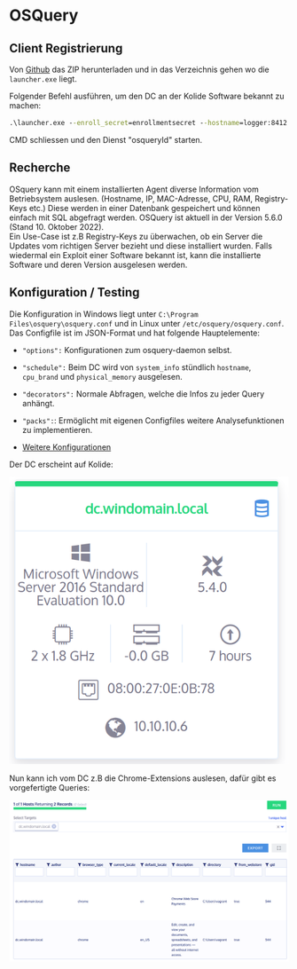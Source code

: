 # OSQuery

## Client Registrierung

Von [Github](https://github.com/kolide/launcher/releases/download/v0.12.1/windows-binaries.zip) das ZIP herunterladen und in das Verzeichnis gehen wo die ```launcher.exe``` liegt.

Folgender Befehl ausführen, um den DC an der Kolide Software bekannt zu machen:

```cmd
.\launcher.exe --enroll_secret=enrollmentsecret --hostname=logger:8412 --root_directory="C:\\Program Files\\osquery" --insecure
```

CMD schliessen und den Dienst "osqueryId" starten.

## Recherche

OSquery kann mit einem installierten Agent diverse Information vom Betriebsystem auslesen. (Hostname, IP, MAC-Adresse, CPU, RAM, Registry-Keys etc.) Diese werden in einer Datenbank gespeichert und können einfach mit SQL abgefragt werden.
OSQuery ist aktuell in der Version 5.6.0 (Stand 10. Oktober 2022).  
Ein Use-Case ist z.B Registry-Keys zu überwachen, ob ein Server die Updates vom richtigen Server bezieht und diese installiert wurden. Falls wiedermal ein Exploit einer Software bekannt ist, kann die installierte Software und deren Version ausgelesen werden.

## Konfiguration / Testing

Die Konfiguration in Windows liegt unter ```C:\Program Files\osquery\osquery.conf``` und in Linux unter ```/etc/osquery/osquery.conf```. Das Configfile ist im JSON-Format und hat folgende Hauptelemente:

* ```"options":``` Konfigurationen zum osquery-daemon selbst.
* ```"schedule":``` Beim DC wird von ```system_info``` stündlich ```hostname```, ```cpu_brand``` und ```physical_memory``` ausgelesen.
* ```"decorators":``` Normale Abfragen, welche die Infos zu jeder Query anhängt.
* ```"packs":```: Ermöglicht mit eigenen Configfiles weitere Analysefunktionen zu implementieren.

* [Weitere Konfigurationen](https://osquery.readthedocs.io/en/stable/deployment/configuration/)

Der DC erscheint auf Kolide:

![Kolide](kolide_dc.png)

Nun kann ich vom DC z.B die Chrome-Extensions auslesen, dafür gibt es vorgefertigte Queries:

![Chrome-Ext](chrome-ext.png)

